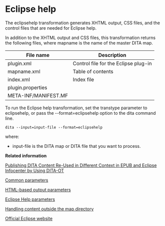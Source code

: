 # Eclipse help

The eclipsehelp transformation generates XHTML output, CSS files, and the control files that are needed for Eclipse help.

In addition to the XHTML output and CSS files, this transformation returns the following files, where mapname is the name of the master DITA map.

|File name|Description|
|---------|-----------|
|plugin.xml|Control file for the Eclipse plug-in|
|mapname.xml|Table of contents|
|index.xml|Index file|
|plugin.properties| |
|META-INF/MANIFEST.MF| |

To run the Eclipse help transformation, set the transtype parameter to eclipsehelp, or pass the --format=eclipsehelp option to the dita command line.

```
dita --input=input-file --format=eclipsehelp
```

where:

-   input-file is the DITA map or DITA file that you want to process.

**Related information**  


[Publishing DITA Content Re-Used in Different Context in EPUB and Eclipse Infocenter by Using DITA-OT](https://www.oxygenxml.com/events/2014/dita-ot_day.html#Publishing_DITA_content_re-used_in_different_context)

[Common parameters](../parameters/parameters-base.md)

[HTML-based output parameters](../parameters/parameters-base-html.md)

[Eclipse Help parameters](../parameters/parameters-eclipsehelp.md)

[Handling content outside the map directory](../parameters/generate-copy-outer.md)

[Official Eclipse website](http://www.eclipse.org)

